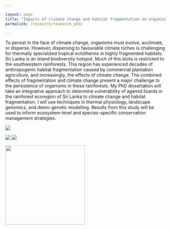 ```yaml
---

layout: page
title: "Impacts of climate change and habitat fragmentation on organisms"
permalink: /research/research_phd/

---
```

To persist in the face of climate change, organisms must evolve, acclimate, or disperse. However, dispersing to favourable climate niches is challenging for thermally specialized tropical ectotherms in highly fragmented habitats. Sri Lanka is an island biodiversity hotspot. Much of this biota is restricted to the southwestern rainforests. This region has experienced decades of anthropogenic habitat fragmentation caused by commercial plantation agriculture, and increasingly, the effects of climate change. The combined effects of fragmentation and climate change present a major challenge to the persistence of organisms in these rainforests. My PhD dissertation will take an integrative approach to determine vulnerability of agamid lizards in the rainforest ecoregion of Sri Lanka to climate change and habitat fragmentation. 
I will use techniques in thermal physiology, landscape genomics, and demo-genetic modelling. Results from this study will be used to inform ecosystem-level and species-specific conservation management strategies.

<img src="/assets/Research/Intergrative_conservation.png">

 <img src="/assets/Research/Fragmentation.jpg">  <img src="/assets/Research/phd_sp.png"> 

<img src="/assets/Research/Datalogger.jpg"  width="250" height="250"> 